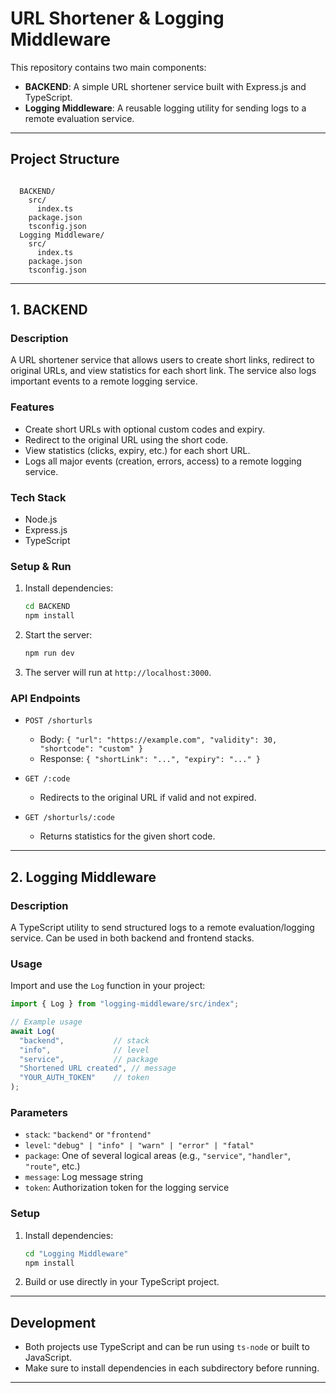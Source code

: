# URL Shortener & Logging Middleware

This repository contains two main components:

- **BACKEND**: A simple URL shortener service built with Express.js and TypeScript.
- **Logging Middleware**: A reusable logging utility for sending logs to a remote evaluation service.

---

## Project Structure

```

  BACKEND/
    src/
      index.ts
    package.json
    tsconfig.json
  Logging Middleware/
    src/
      index.ts
    package.json
    tsconfig.json
```

---

## 1. BACKEND

### Description

A URL shortener service that allows users to create short links, redirect to original URLs, and view statistics for each short link. The service also logs important events to a remote logging service.

### Features

- Create short URLs with optional custom codes and expiry.
- Redirect to the original URL using the short code.
- View statistics (clicks, expiry, etc.) for each short URL.
- Logs all major events (creation, errors, access) to a remote logging service.

### Tech Stack

- Node.js
- Express.js
- TypeScript

### Setup & Run

1. Install dependencies:
   ```sh
   cd BACKEND
   npm install
   ```

2. Start the server:
   ```sh
   npm run dev
   ```

3. The server will run at `http://localhost:3000`.

### API Endpoints

- `POST /shorturls`
  - Body: `{ "url": "https://example.com", "validity": 30, "shortcode": "custom" }`
  - Response: `{ "shortLink": "...", "expiry": "..." }`

- `GET /:code`
  - Redirects to the original URL if valid and not expired.

- `GET /shorturls/:code`
  - Returns statistics for the given short code.

---

## 2. Logging Middleware

### Description

A TypeScript utility to send structured logs to a remote evaluation/logging service. Can be used in both backend and frontend stacks.

### Usage

Import and use the `Log` function in your project:

```typescript
import { Log } from "logging-middleware/src/index";

// Example usage
await Log(
  "backend",           // stack
  "info",              // level
  "service",           // package
  "Shortened URL created", // message
  "YOUR_AUTH_TOKEN"    // token
);
```

### Parameters

- `stack`: `"backend"` or `"frontend"`
- `level`: `"debug" | "info" | "warn" | "error" | "fatal"`
- `package`: One of several logical areas (e.g., `"service"`, `"handler"`, `"route"`, etc.)
- `message`: Log message string
- `token`: Authorization token for the logging service

### Setup

1. Install dependencies:
   ```sh
   cd "Logging Middleware"
   npm install
   ```

2. Build or use directly in your TypeScript project.

---

## Development

- Both projects use TypeScript and can be run using `ts-node` or built to JavaScript.
- Make sure to install dependencies in each subdirectory before running.

---
